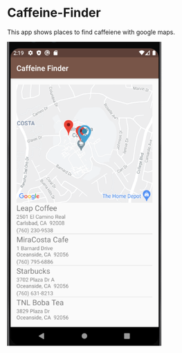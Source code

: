 # Caffeine-Finder
 This app shows places to find caffeiene with google maps.
 
<p>
  <img src="img/1.png" height="700" ❯
</p> 
